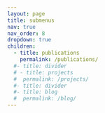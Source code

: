```yaml
---
layout: page
title: submenus
nav: true
nav_order: 8
dropdown: true
children:
  - title: publications
    permalink: /publications/
  #- title: divider
  # - title: projects
  #  permalink: /projects/
  #- title: divider
  #- title: blog
  #  permalink: /blog/
---
```

